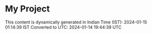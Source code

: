 # My Project

This content is dynamically generated in Indian Time (IST): 2024-01-15 01:14:39 IST
Converted to UTC: 2024-01-14 19:44:39 UTC
